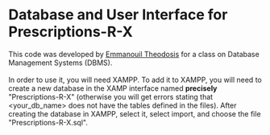 # Database and User Interface for Prescriptions-R-X
This code was developed by <a href="https://github.com/manosth">Emmanouil Theodosis</a> for a class on  Database Management Systems (DBMS).
<br>
<br>
In order to use it, you will need XAMPP. To add it to XAMPP, you will need to create a new database in the XAMP interface named <b>precisely</b> "Prescriptions-R-X" (otherwise you will get errors stating that <your_db_name> does not have the tables defined in the files). After creating the database in XAMPP, select it, select import, and choose the file "Prescriptions-R-X.sql".
